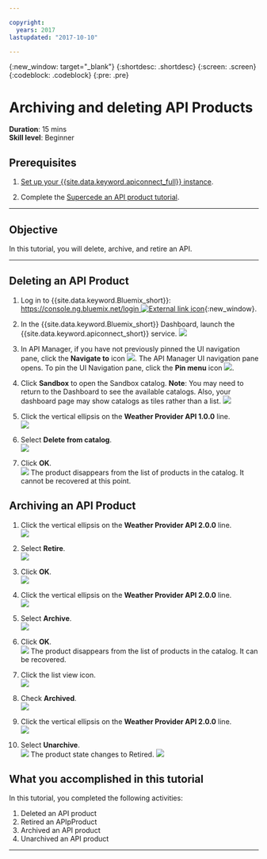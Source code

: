 ```yaml
---

copyright:
  years: 2017
lastupdated: "2017-10-10"

---
```


{:new_window: target="_blank"}
{:shortdesc: .shortdesc}
{:screen: .screen}
{:codeblock: .codeblock}
{:pre: .pre}

# Archiving and deleting API Products
**Duration**: 15 mins  
**Skill level**: Beginner 

## Prerequisites

1. [Set up your {{site.data.keyword.apiconnect_full}} instance](tut_prereq_set_up_apic_instance.html).

2. Complete the [Supercede an API product tutorial](tut_manage_supercede.html).

---
## Objective
In this tutorial, you will delete, archive, and retire an API.

---
## Deleting an API Product
1. Log in to {{site.data.keyword.Bluemix_short}}: [https://console.ng.bluemix.net/login ![External link icon](../../../icons/launch-glyph.svg "External link icon")](https://console.ng.bluemix.net/login){:new_window}.

2. In the {{site.data.keyword.Bluemix_short}} Dashboard, launch the {{site.data.keyword.apiconnect_short}} service.
![](images/Bluemix.png)

3. In API Manager, if you have not previously pinned the UI navigation pane, click the **Navigate to** icon ![](images/navigate-to.png). The API Manager UI navigation pane opens. To pin the UI Navigation pane, click the **Pin menu** icon ![](images/pinned.png).

4. Click **Sandbox** to open the Sandbox catalog. **Note**: You may need to return to the Dashboard to see the available catalogs. Also, your dashboard page may show catalogs as tiles rather than a list.
![](images/del-sandbox-list.png)

5. Click the vertical ellipsis on the **Weather Provider API 1.0.0** line.  
![](images/del-prod-list1.png)

6. Select **Delete from catalog**.  
![](images/del-del-from-cat.png)

7. Click **OK**.  
![](images/del-del-dialog.png)
    The product disappears from the list of products in the catalog. It cannot be recovered at this point.


## Archiving an API Product
1. Click the vertical ellipsis on the **Weather Provider API 2.0.0** line.  
![](images/del-prod-list2.png)

2. Select **Retire**.  
![](images/del-select-retire.png)

3. Click **OK**.  
![](images/del-retire-dialog.png)

4. Click the vertical ellipsis on the **Weather Provider API 2.0.0** line.  
![](images/del-prod-list3.png)

5. Select **Archive**.  
![](images/del-select-archive.png)

6. Click **OK**.  
![](images/del-archive-dialog.png)
    The product disappears from the list of products in the catalog. It can be recovered.

7. Click the list view icon.  
![](images/del-prod-list4.png)

8. Check **Archived**.  
![](images/del-view-archived.png)

9. Click the vertical ellipsis on the **Weather Provider API 2.0.0** line.  
![](images/del-prod-list5.png)

10. Select **Unarchive**.  
![](images/del-unarchive.png)
    The product state changes to Retired.
    ![](images/del-prod-list6.png)

 
 
## What you accomplished in this tutorial
In this tutorial, you completed the following activities:

1. Deleted an API product
2. Retired an APIpProduct
3. Archived an API product
4. Unarchived an API product

---








